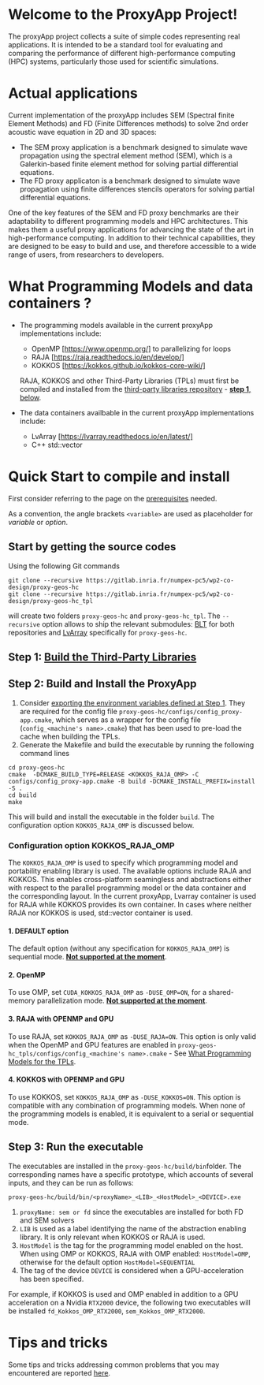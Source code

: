 # Welcome to the  ProxyApp Project!

The proxyApp project  collects a suite of simple codes representing real applications.
It is intended to be a standard tool for evaluating and comparing the performance of different high-performance computing (HPC) systems, particularly those used for scientific simulations.


# Actual applications 

Current implementation of the proxyApp includes SEM (Spectral finite Element Methods) and FD (Finite Differences methods) to solve 2nd order acoustic wave equation in 2D and 3D spaces:  
* The SEM proxy application is a benchmark designed to simulate wave propagation using the spectral element method (SEM), which is a Galerkin-based finite element method for solving partial differential equations.  
* The FD proxy applicaton is a benchmark designed to simulate wave propagation using finite differences stencils operators for solving partial differential equations.  

One of the key features of the SEM and FD proxy benchmarks are their adaptability to different programming models and HPC architectures. This makes them a useful proxy applications for advancing the state of the art in high-performance computing. In addition to their technical capabilities, they are designed to be easy to build and use, and therefore accessible to a wide range of users, from researchers to developers.

# What Programming Models and data containers ?

- The programming models available in the current proxyApp implementations include:  
    * OpenMP [https://www.openmp.org/] to parallelizing for loops  
    * RAJA [https://raja.readthedocs.io/en/develop/]  
    * KOKKOS [https://kokkos.github.io/kokkos-core-wiki/]  
    
    RAJA, KOKKOS and other Third-Party Libraries (TPLs) must first be compiled and installed  from the [third-party libraries repository](https://gitlab.inria.fr/numpex-pc5/wp2-co-design/proxy-geos-hc_tpl) - [**step 1**, below](#quick-start-to-compile-and-install).  

- The data containers availbable in the current proxyApp implementations include:   
    * LvArray [https://lvarray.readthedocs.io/en/latest/]  
    * C++ std::vector  

# Quick Start to compile and install

First consider referring to the page on the [prerequisites](./INSTALL_PREREQUISITES.md) needed.  

As a convention, the angle brackets `<variable>` are used as placeholder for *variable* or *option*.     

## Start by getting the source codes 
Using the following Git commands
```
git clone --recursive https://gitlab.inria.fr/numpex-pc5/wp2-co-design/proxy-geos-hc   
git clone --recursive https://gitlab.inria.fr/numpex-pc5/wp2-co-design/proxy-geos-hc_tpl 
```
will  create two folders `proxy-geos-hc` and `proxy-geos-hc_tpl`. The `--recursive` option allows to ship the relevant submodules: [BLT](https://github.com/LLNL/blt) for both repositories and  [LvArray](https://github.com/GEOS-DEV/LvArray) specifically for  `proxy-geos-hc`.    
## Step 1: [Build the Third-Party Libraries](https://gitlab.inria.fr/numpex-pc5/wp2-co-design/proxy-geos-hc_tpl)

## Step 2: Build and Install the ProxyApp

 1. Consider [exporting the environment variables defined at Step 1](https://gitlab.inria.fr/numpex-pc5/wp2-co-design/proxy-geos-hc_tpl/-/tree/reconf?ref_type=heads#step-2-some-environment-variables-for-the-build). They are required for the config file `proxy-geos-hc/configs/config_proxy-app.cmake`, which serves as a wrapper for the config file (`config_<machine's name>.cmake`) that has been used to pre-load the cache when building the TPLs.  
3. Generate the Makefile and build the executable by running the following command lines 
```
cd proxy-geos-hc  
cmake  -DCMAKE_BUILD_TYPE=RELEASE <KOKKOS_RAJA_OMP> -C configs/config_proxy-app.cmake -B build -DCMAKE_INSTALL_PREFIX=install -S .
cd build  
make 
```
This will build and install the executable in the folder `build`. The configuration option `KOKKOS_RAJA_OMP` is discussed below.   
 

### Configuration option KOKKOS_RAJA_OMP

 The `KOKKOS_RAJA_OMP` is used to specify which programming model and portability enabling library is used. The available options include RAJA and KOKKOS. This enables cross-platform seamingless and abstractions either with respect to the parallel programming model or the data container and the corresponding layout. In the current proxyApp, Lvarray container is used for RAJA while  KOKKOS provides its own container. In cases where neither RAJA nor KOKKOS is used, std::vector container is used.  
#### 1. DEFAULT option
The default option (without any specification for `KOKKOS_RAJA_OMP`) is sequential mode. [**Not supported at the moment**](https://gitlab.inria.fr/numpex-pc5/wp2-co-design/proxy-geos-hc/-/issues/8).  

#### 2. OpenMP
To use OMP, set `CUDA_KOKKOS_RAJA_OMP` as `-DUSE_OMP=ON`, for a shared-memory parallelization mode. [**Not  supported at the moment**](https://gitlab.inria.fr/numpex-pc5/wp2-co-design/proxy-geos-hc/-/issues/8).  

#### 3. RAJA  with OPENMP and GPU
To use RAJA, set `KOKKOS_RAJA_OMP` as `-DUSE_RAJA=ON`. This option is only valid when the OpenMP and GPU features are enabled in `proxy-geos-hc_tpls/configs/config_<machine's name>.cmake` - See [What Programming Models for the TPLs](https://gitlab.inria.fr/numpex-pc5/wp2-co-design/proxy-geos-hc_tpl/-/tree/reconf?ref_type=heads#step-3-build-the-third-party-libraries).  

#### 4. KOKKOS with OPENMP and GPU
To use KOKKOS, set `KOKKOS_RAJA_OMP` as `-DUSE_KOKKOS=ON`. This option is compatible with any combination of programming models. When none of the programming models is enabled, it is equivalent to a serial or sequential mode. 
## Step 3: Run the executable 
The executables are installed in the `proxy-geos-hc/build/bin`folder. The corresponding names have a specific prototype, which accounts of several inputs, and they can be run as follows:   
```
proxy-geos-hc/build/bin/<proxyName>_<LIB>_<HostModel>_<DEVICE>.exe 
```
1.  `proxyName: sem or fd` since the executables are installed for both FD and SEM solvers  
2. `LIB` is used as a label identifying the name of the abstraction enabling library. It is only relevant when KOKKOS or RAJA is used.  
3. `HostModel` is the tag for the programming model enabled on the host. When using OMP or KOKKOS, RAJA with  OMP enabled: `HostModel=OMP`, otherwise for the default option `HostModel=SEQUENTIAL`      
4. The tag of the device `DEVICE` is considered when a GPU-acceleration has been specified.   

For example, if KOKKOS is used and OMP enabled in addition to a GPU acceleration on a Nvidia `RTX2000` device, the following two executables will be installed `fd_Kokkos_OMP_RTX2000`, `sem_Kokkos_OMP_RTX2000`.  
 
# Tips and tricks
Some tips and tricks addressing common problems that you may encountered are reported [here](./TIPS_AND_TRICKS.md).
